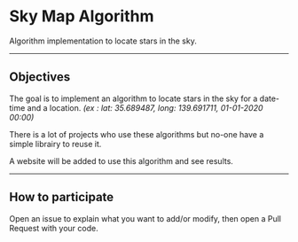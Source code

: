 # Sky Map Algorithm
Algorithm implementation to locate stars in the sky.

--------
## Objectives
The goal is to implement an algorithm to locate stars in the sky for a date-time and a location. *(ex : lat: 35.689487, long: 139.691711, 01-01-2020 00:00)*

There is a lot of projects who use these algorithms but no-one have a simple librairy to reuse it.

A website will be added to use this algorithm and see results.

--------
## How to participate
Open an issue to explain what you want to add/or modify, then open a Pull Request with your code.
